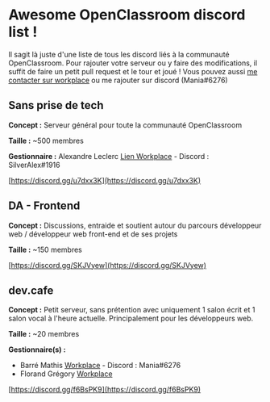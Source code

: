 # Awesome OpenClassroom discord list !

Il sagit là juste d'une liste de tous les discord liés à la communauté OpenClassroom.
Pour rajouter votre serveur ou y faire des modifications, il suffit de faire un petit pull request et le tour et joué !
Vous pouvez aussi [me contacter sur workplace](https://openclassrooms.workplace.com/profile.php?id=100054767869328) ou me rajouter sur discord (Mania#6276)

## Sans prise de tech

**Concept :** Serveur général pour toute la communauté OpenClassroom

**Taille :** ~500 membres

**Gestionnaire :** Alexandre Leclerc [Lien Workplace](https://openclassrooms.workplace.com/profile.php?id=100043455493717) - Discord : SilverAlex#1916

[https://discord.gg/u7dxx3K](https://discord.gg/u7dxx3K)

## DA - Frontend

**Concept :** Discussions, entraide et soutient autour du parcours développeur web / développeur web front-end et de ses projets

**Taille :** ~150 membres

[https://discord.gg/SKJVyew](https://discord.gg/SKJVyew)

## dev.cafe

**Concept :** Petit serveur, sans prétention avec uniquement 1 salon écrit et 1 salon vocal à l'heure actuelle. Principalement pour les développeurs web.

**Taille :** ~20 membres

**Gestionnaire(s) :**
- Barré Mathis [Workplace](https://openclassrooms.workplace.com/profile.php?id=100054767869328) - Discord : Mania#6276
- Florand Grégory [Workplace](https://openclassrooms.workplace.com/chat/t/100055833791145)

[https://discord.gg/f6BsPK9](https://discord.gg/f6BsPK9)
